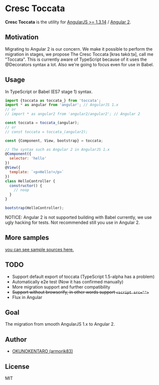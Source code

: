 # Cresc Toccata
**Cresc Toccata** is the utility for [AngularJS >= 1.3.14](https://github.com/angular/angular.js) / [Angular 2](https://github.com/angular/angular).

## Motivation
Migrating to Angular 2 is our concern. We make it possible to perform the migration in stages, we propose The Cresc Toccata [krəs təkάːṭə], call me "Toccata". This is currently aware of TypeScript because of it uses the @Decorators syntax a lot. Also we're going to focus even for use in Babel.

## Usage
In TypeScript or Babel (ES7 stage 1) syntax.

```js
import {toccata as toccata_} from 'toccata';
import * as angular from 'angular'; // AngularJS 1.x
// or 
// import * as angular2 from 'angular2/angular2'; // Angular 2

const toccata = toccata_(angular);
// or 
// const toccata = toccata_(angular2);

const {Component, View, bootstrap} = toccata;

// The syntax such as Angular 2 in AngularJS 1.x
@Component({
  selector: 'hello'
})
@View({
  template: `<p>Hello!</p>`
})
class HelloController {
  constructor() {
    // noop
  }
}

bootstrap(HelloController);
```

NOTICE: Angular 2 is not supported building with Babel currently, we use ugly hacking for tests. Not recommended still you use in Angular 2.

## More samples
[you can see sample sources here.](https://github.com/crescware/toccata-samples)

## TODO

- Support default export of toccata (TypeScript 1.5-alpha has a problem)
- Automatically e2e test (Now it has confirmed manually)
- More migration support and further compatibility
- ~~Support without browserify, in other words support `<script src="">`~~
- Flux in Angular

## Goal

The migration from smooth AngularJS 1.x to Angular 2.

## Author

- [OKUNOKENTARO (armorik83)](https://github.com/armorik83)

## License

MIT